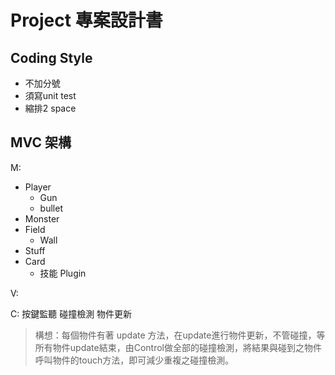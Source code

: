# Project 專案設計書
## Coding Style
* 不加分號
* 須寫unit test
* 縮排2 space

## MVC 架構

M:
* Player
    - Gun
    - bullet
* Monster
* Field
    - Wall
* Stuff
* Card
    - 技能 Plugin

V: 

C:
按鍵監聽
碰撞檢測
物件更新

> 構想：每個物件有著 update 方法，在update進行物件更新，不管碰撞，等所有物件update結束，由Control做全部的碰撞檢測，將結果與碰到之物件呼叫物件的touch方法，即可減少重複之碰撞檢測。
